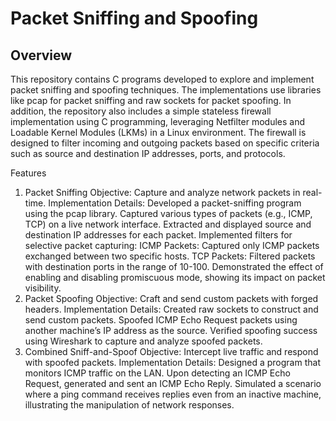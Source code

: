 # Packet Sniffing and Spoofing

## Overview
This repository contains C programs developed to explore and implement packet sniffing and spoofing techniques. The implementations use libraries like pcap for packet sniffing and raw sockets for packet spoofing. In addition, the repository also includes a simple stateless firewall implementation using C programming, leveraging Netfilter modules and Loadable Kernel Modules (LKMs) in a Linux environment. The firewall is designed to filter incoming and outgoing packets based on specific criteria such as source and destination IP addresses, ports, and protocols. 

Features
1. Packet Sniffing
Objective: Capture and analyze network packets in real-time.
Implementation Details:
Developed a packet-sniffing program using the pcap library.
Captured various types of packets (e.g., ICMP, TCP) on a live network interface.
Extracted and displayed source and destination IP addresses for each packet.
Implemented filters for selective packet capturing:
ICMP Packets: Captured only ICMP packets exchanged between two specific hosts.
TCP Packets: Filtered packets with destination ports in the range of 10-100.
Demonstrated the effect of enabling and disabling promiscuous mode, showing its impact on packet visibility.
2. Packet Spoofing
Objective: Craft and send custom packets with forged headers.
Implementation Details:
Created raw sockets to construct and send custom packets.
Spoofed ICMP Echo Request packets using another machine’s IP address as the source.
Verified spoofing success using Wireshark to capture and analyze spoofed packets.
3. Combined Sniff-and-Spoof
Objective: Intercept live traffic and respond with spoofed packets.
Implementation Details:
Designed a program that monitors ICMP traffic on the LAN.
Upon detecting an ICMP Echo Request, generated and sent an ICMP Echo Reply.
Simulated a scenario where a ping command receives replies even from an inactive machine, illustrating the manipulation of network responses.
